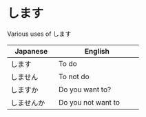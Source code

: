 # します
Various uses of します

| Japanese   | English    |
|--------------- | --------------- |
| します   | To do   |
| しません　| To not do |
| しますか　| Do you want to? |
| しませんか　| Do you not want to 　　
